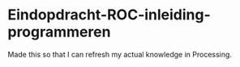 # Eindopdracht-ROC-inleiding-programmeren

Made this so that I can refresh my actual knowledge in Processing.
